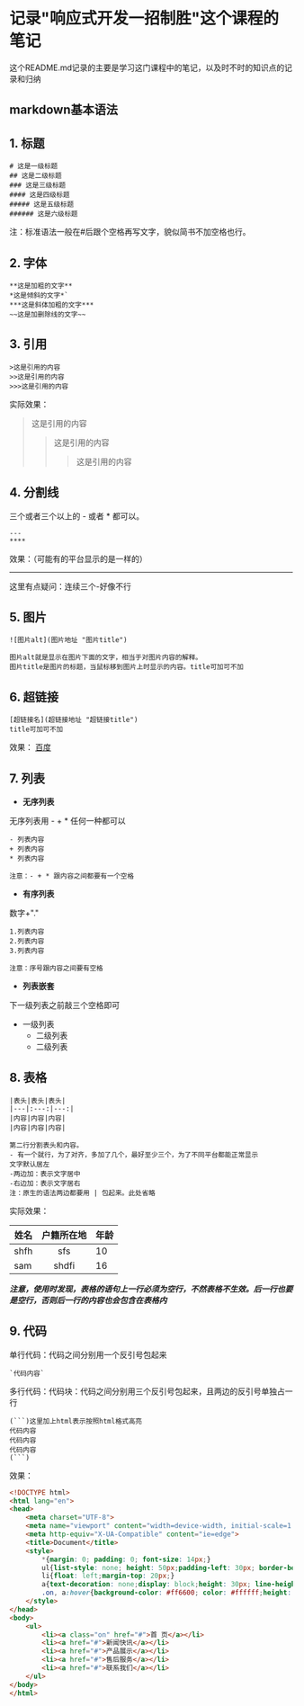 # 记录"响应式开发一招制胜"这个课程的笔记
这个README.md记录的主要是学习这门课程中的笔记，以及时不时的知识点的记录和归纳
## markdown基本语法
## 1. 标题
```
# 这是一级标题
## 这是二级标题
### 这是三级标题
#### 这是四级标题
##### 这是五级标题
###### 这是六级标题
```
注：标准语法一般在#后跟个空格再写文字，貌似简书不加空格也行。
## 2. 字体
```
**这是加粗的文字**
*这是倾斜的文字*`
***这是斜体加粗的文字***
~~这是加删除线的文字~~
```
## 3. 引用
```
>这是引用的内容
>>这是引用的内容
>>>这是引用的内容
```
实际效果：
>这是引用的内容
>>这是引用的内容
>>>这是引用的内容
## 4. 分割线
三个或者三个以上的 - 或者 * 都可以。
```
---
****
```
效果：（可能有的平台显示的是一样的）
***
这里有点疑问：连续三个-好像不行
## 5. 图片
```
![图片alt](图片地址 "图片title")

图片alt就是显示在图片下面的文字，相当于对图片内容的解释。
图片title是图片的标题，当鼠标移到图片上时显示的内容。title可加可不加
```
## 6. 超链接
```
[超链接名](超链接地址 "超链接title")
title可加可不加
```
效果：
[百度](www.baidu.com)
## 7. 列表
- **无序列表**

无序列表用 - + * 任何一种都可以
```
- 列表内容
+ 列表内容
* 列表内容

注意：- + * 跟内容之间都要有一个空格
```
- **有序列表** 

数字+"."
```
1.列表内容
2.列表内容
3.列表内容

注意：序号跟内容之间要有空格
```
- **列表嵌套**

下一级列表之前敲三个空格即可
- 一级列表
   - 二级列表
   - 二级列表

## 8. 表格
```
|表头|表头|表头|
|---|:---:|---:|
|内容|内容|内容|
|内容|内容|内容|

第二行分割表头和内容。
- 有一个就行，为了对齐，多加了几个，最好至少三个，为了不同平台都能正常显示
文字默认居左
-两边加：表示文字居中
-右边加：表示文字居右
注：原生的语法两边都要用 | 包起来。此处省略
```
实际效果：

|姓名|户籍所在地|年龄|
|---|:---:|---|
|shfh|sfs|10|
|sam|shdfi|16|

***注意，使用时发现，表格的语句上一行必须为空行，不然表格不生效。后一行也要是空行，否则后一行的内容也会包含在表格内***
## 9. 代码
单行代码：代码之间分别用一个反引号包起来
```
`代码内容`
```
多行代码：代码块：代码之间分别用三个反引号包起来，且两边的反引号单独占一行
```
(```)这里加上html表示按照html格式高亮
代码内容
代码内容
代码内容
(```)
```
效果：
```html
<!DOCTYPE html>
<html lang="en">
<head>
    <meta charset="UTF-8">
    <meta name="viewport" content="width=device-width, initial-scale=1.0">
    <meta http-equiv="X-UA-Compatible" content="ie=edge">
    <title>Document</title>
    <style>
        *{margin: 0; padding: 0; font-size: 14px;}
        ul{list-style: none; height: 50px;padding-left: 30px; border-bottom: 5px solid #ff6600;}
        li{float: left;margin-top: 20px;}
        a{text-decoration: none;display: block;height: 30px; line-height: 30px; width: 100px; background-color: #cccccc;border-radius:6px 6px 0px 0px; text-align: center;}
        .on, a:hover{background-color: #ff6600; color: #ffffff;height: 40px;line-height: 40px; margin-top: -10px; border-radius:6px 6px 0px 0px}
    </style>
</head>
<body>
    <ul>
        <li><a class="on" href="#">首 页</a></li>
        <li><a href="#">新闻快讯</a></li>
        <li><a href="#">产品展示</a></li>
        <li><a href="#">售后服务</a></li>
        <li><a href="#">联系我们</a></li>
    </ul>
</body>
</html>
```
